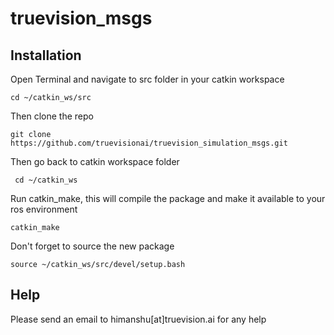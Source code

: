 # truevision_msgs

## Installation

Open Terminal and navigate to src folder in your catkin workspace

    cd ~/catkin_ws/src

Then clone the repo
    
    git clone https://github.com/truevisionai/truevision_simulation_msgs.git

Then go back to catkin workspace folder

     cd ~/catkin_ws 

Run catkin_make, this will compile the package and make it available to your ros environment

    catkin_make

Don't forget to source the new package

    source ~/catkin_ws/src/devel/setup.bash

## Help

Please send an email to himanshu[at]truevision.ai for any help